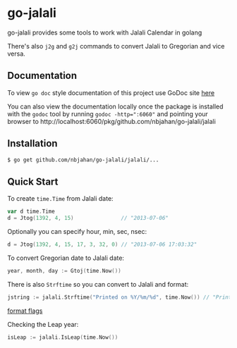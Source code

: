 go-jalali
=======

go-jalali provides some tools to work with Jalali Calendar in golang

There's also `j2g` and `g2j` commands to convert Jalali to Gregorian and vice versa.

## Documentation

To view `go doc` style documentation of this project use GoDoc site
[here](http://godoc.org/github.com/nbjahan/go-jalali/jalali)

You can also view the documentation locally once the package is installed with
the `godoc` tool by running `godoc -http=":6060"` and pointing your browser to
http://localhost:6060/pkg/github.com/nbjahan/go-jalali/jalali

## Installation

```bash
$ go get github.com/nbjahan/go-jalali/jalali/...
```

## Quick Start

To create `time.Time` from Jalali date:

```Go
var d time.Time
d = Jtog(1392, 4, 15)               // "2013-07-06"
```

Optionally you can specify hour, min, sec, nsec:

```Go
d = Jtog(1392, 4, 15, 17, 3, 32, 0) // "2013-07-06 17:03:32"
```

To convert Gregorian date to Jalali date:

```Go
year, month, day := Gtoj(time.Now())
```

There is also `Strftime` so you can convert to Jalali and format:

```Go
jstring := jalali.Strftime("Printed on %Y/%m/%d", time.Now()) // "Printed on 1392/04/02"
```

[format flags](http://godoc.org/github.com/nbjahan/go-jalali/jalali#Strftime)

Checking the Leap year:

```Go
isLeap := jalali.IsLeap(time.Now())
```
